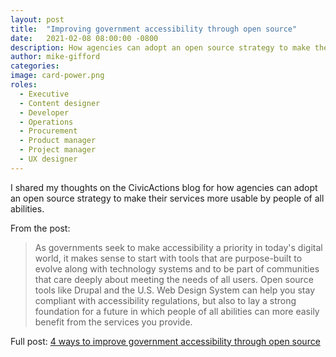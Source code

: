 ```yaml
---
layout: post
title:  "Improving government accessibility through open source"
date:   2021-02-08 08:00:00 -0800
description: How agencies can adopt an open source strategy to make their services more usable by people of all abilities.
author: mike-gifford
categories: 
image: card-power.png
roles:
  - Executive
  - Content designer
  - Developer
  - Operations
  - Procurement
  - Product manager
  - Project manager
  - UX designer
---
```


I shared my thoughts on the CivicActions blog for how agencies can adopt an open source strategy to make their services more usable by people of all abilities.

From the post:

> As governments seek to make accessibility a priority in today's digital world, it makes sense to start with tools that are purpose-built to evolve along with technology systems and to be part of communities that care deeply about meeting the needs of all users. Open source tools like Drupal and the U.S. Web Design System can help you stay compliant with accessibility regulations, but also to lay a strong foundation for a future in which people of all abilities can more easily benefit from the services you provide.

Full post: [4 ways to improve government accessibility through open source](https://medium.com/civicactions/4-ways-to-improve-government-accessibility-through-open-source-8e20fabc7281)